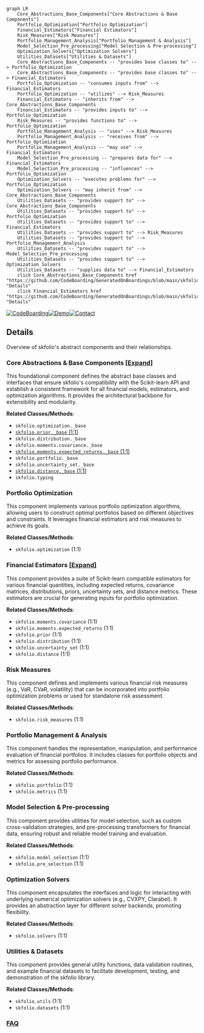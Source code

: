 ```mermaid
graph LR
    Core_Abstractions_Base_Components["Core Abstractions & Base Components"]
    Portfolio_Optimization["Portfolio Optimization"]
    Financial_Estimators["Financial Estimators"]
    Risk_Measures["Risk Measures"]
    Portfolio_Management_Analysis["Portfolio Management & Analysis"]
    Model_Selection_Pre_processing["Model Selection & Pre-processing"]
    Optimization_Solvers["Optimization Solvers"]
    Utilities_Datasets["Utilities & Datasets"]
    Core_Abstractions_Base_Components -- "provides base classes to" --> Portfolio_Optimization
    Core_Abstractions_Base_Components -- "provides base classes to" --> Financial_Estimators
    Portfolio_Optimization -- "consumes inputs from" --> Financial_Estimators
    Portfolio_Optimization -- "utilizes" --> Risk_Measures
    Financial_Estimators -- "inherits from" --> Core_Abstractions_Base_Components
    Financial_Estimators -- "provides inputs to" --> Portfolio_Optimization
    Risk_Measures -- "provides functions to" --> Portfolio_Optimization
    Portfolio_Management_Analysis -- "uses" --> Risk_Measures
    Portfolio_Management_Analysis -- "receives from" --> Portfolio_Optimization
    Portfolio_Management_Analysis -- "may use" --> Financial_Estimators
    Model_Selection_Pre_processing -- "prepares data for" --> Financial_Estimators
    Model_Selection_Pre_processing -- "influences" --> Portfolio_Optimization
    Optimization_Solvers -- "executes problems for" --> Portfolio_Optimization
    Optimization_Solvers -- "may inherit from" --> Core_Abstractions_Base_Components
    Utilities_Datasets -- "provides support to" --> Core_Abstractions_Base_Components
    Utilities_Datasets -- "provides support to" --> Portfolio_Optimization
    Utilities_Datasets -- "provides support to" --> Financial_Estimators
    Utilities_Datasets -- "provides support to" --> Risk_Measures
    Utilities_Datasets -- "provides support to" --> Portfolio_Management_Analysis
    Utilities_Datasets -- "provides support to" --> Model_Selection_Pre_processing
    Utilities_Datasets -- "provides support to" --> Optimization_Solvers
    Utilities_Datasets -- "supplies data to" --> Financial_Estimators
    click Core_Abstractions_Base_Components href "https://github.com/CodeBoarding/GeneratedOnBoardings/blob/main/skfolio/Core_Abstractions_Base_Components.md" "Details"
    click Financial_Estimators href "https://github.com/CodeBoarding/GeneratedOnBoardings/blob/main/skfolio/Financial_Estimators.md" "Details"
```

[![CodeBoarding](https://img.shields.io/badge/Generated%20by-CodeBoarding-9cf?style=flat-square)](https://github.com/CodeBoarding/GeneratedOnBoardings)[![Demo](https://img.shields.io/badge/Try%20our-Demo-blue?style=flat-square)](https://www.codeboarding.org/demo)[![Contact](https://img.shields.io/badge/Contact%20us%20-%20contact@codeboarding.org-lightgrey?style=flat-square)](mailto:contact@codeboarding.org)

## Details

Overview of skfolio's abstract components and their relationships.

### Core Abstractions & Base Components [[Expand]](./Core_Abstractions_Base_Components.md)
This foundational component defines the abstract base classes and interfaces that ensure skfolio's compatibility with the Scikit-learn API and establish a consistent framework for all financial models, estimators, and optimization algorithms. It provides the architectural backbone for extensibility and modularity.


**Related Classes/Methods**:

- `skfolio.optimization._base`
- <a href="https://github.com/skfolio/skfolio/blob/main/src/skfolio/prior/_base.py#L1-L1" target="_blank" rel="noopener noreferrer">`skfolio.prior._base` (1:1)</a>
- `skfolio.distribution._base`
- `skfolio.moments.covariance._base`
- <a href="https://github.com/skfolio/skfolio/blob/main/src/skfolio/moments/expected_returns/_base.py#L1-L1" target="_blank" rel="noopener noreferrer">`skfolio.moments.expected_returns._base` (1:1)</a>
- `skfolio.portfolio._base`
- `skfolio.uncertainty_set._base`
- <a href="https://github.com/skfolio/skfolio/blob/main/src/skfolio/distance/_base.py#L1-L1" target="_blank" rel="noopener noreferrer">`skfolio.distance._base` (1:1)</a>
- `skfolio.typing`


### Portfolio Optimization
This component implements various portfolio optimization algorithms, allowing users to construct optimal portfolios based on different objectives and constraints. It leverages financial estimators and risk measures to achieve its goals.


**Related Classes/Methods**:

- `skfolio.optimization` (1:1)


### Financial Estimators [[Expand]](./Financial_Estimators.md)
This component provides a suite of Scikit-learn compatible estimators for various financial quantities, including expected returns, covariance matrices, distributions, priors, uncertainty sets, and distance metrics. These estimators are crucial for generating inputs for portfolio optimization.


**Related Classes/Methods**:

- `skfolio.moments.covariance` (1:1)
- `skfolio.moments.expected_returns` (1:1)
- `skfolio.prior` (1:1)
- `skfolio.distribution` (1:1)
- `skfolio.uncertainty_set` (1:1)
- `skfolio.distance` (1:1)


### Risk Measures
This component defines and implements various financial risk measures (e.g., VaR, CVaR, volatility) that can be incorporated into portfolio optimization problems or used for standalone risk assessment.


**Related Classes/Methods**:

- `skfolio.risk_measures` (1:1)


### Portfolio Management & Analysis
This component handles the representation, manipulation, and performance evaluation of financial portfolios. It includes classes for portfolio objects and metrics for assessing portfolio performance.


**Related Classes/Methods**:

- `skfolio.portfolio` (1:1)
- `skfolio.metrics` (1:1)


### Model Selection & Pre-processing
This component provides utilities for model selection, such as custom cross-validation strategies, and pre-processing transformers for financial data, ensuring robust and reliable model training and evaluation.


**Related Classes/Methods**:

- `skfolio.model_selection` (1:1)
- `skfolio.pre_selection` (1:1)


### Optimization Solvers
This component encapsulates the interfaces and logic for interacting with underlying numerical optimization solvers (e.g., CVXPY, Clarabel). It provides an abstraction layer for different solver backends, promoting flexibility.


**Related Classes/Methods**:

- `skfolio.solvers` (1:1)


### Utilities & Datasets
This component provides general utility functions, data validation routines, and example financial datasets to facilitate development, testing, and demonstration of the skfolio library.


**Related Classes/Methods**:

- `skfolio.utils` (1:1)
- `skfolio.datasets` (1:1)




### [FAQ](https://github.com/CodeBoarding/GeneratedOnBoardings/tree/main?tab=readme-ov-file#faq)